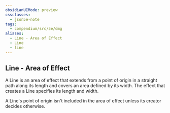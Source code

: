 ```yaml
---
obsidianUIMode: preview
cssclasses:
  - json5e-note
tags:
  - compendium/src/5e/dmg
aliases:
  - Line - Area of Effect
  - Line
  - line
---
```

## Line - Area of Effect

A Line is an area of effect that extends from a point of origin in a straight path along its length and covers an area defined by its width. The effect that creates a Line specifies its length and width.

A Line's point of origin isn't included in the area of effect unless its creator decides otherwise.